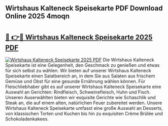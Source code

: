 ## Wirtshaus Kalteneck Speisekarte PDF Download Online 2025 4moqn

# <h2><a href="http://gc69lsy.nevu.top/?p=Wirtshaus+Kalteneck+Speisekarte">🔗 👉🔴 Wirtshaus Kalteneck Speisekarte 2025 PDF</a></h2>

[![Wirtshaus Kalteneck Speisekarte 2025 PDF](https://i.imgur.com/dBaPXMq.png)](http://gc69lsy.nevu.top/?p=Wirtshaus+Kalteneck+Speisekarte)
Die Wirtshaus Kalteneck Speisekarte ist eine Gelegenheit, den Geschmack zu genießen und etwas für sich selbst zu wählen. Wir bieten auf unserer Wirtshaus Kalteneck Speisekarte einen Salatbereich an, in dem Sie aus Salaten aus frischem Gemüse und Obst für eine gesunde Ernährung wählen können. Für Fleischliebhaber gibt es auf unserer Wirtshaus Kalteneck Speisekarte eine Auswahl an Gerichten: Rindfleisch, Schweinefleisch, Huhn und Fisch. Unseren Auserwählten bieten wir exquisite Gerichte wie Schaschlik und Steak an, die auf einem alten, natürlichen Feuer zubereitet werden. Unsere Wirtshaus Kalteneck Speisekarte umfasst eine große Auswahl an Desserts, von klassischen Torten und Kuchen bis hin zu exquisiten Crème Brûlée und Schokoladenkakees.

